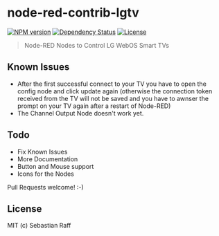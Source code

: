 # node-red-contrib-lgtv

[![NPM version](https://badge.fury.io/js/node-red-contrib-lgtv.svg)](http://badge.fury.io/js/node-red-contrib-lgtv)
[![Dependency Status](https://img.shields.io/gemnasium/hobbyquaker/node-red-contrib-lgtv.svg?maxAge=2592000)](https://gemnasium.com/github.com/hobbyquaker/node-red-contrib-lgtv)
[![License][mit-badge]][mit-url]

> Node-RED Nodes to Control LG WebOS Smart TVs


## Known Issues

* After the first successful connect to your TV you have to open the config node and click update again (otherwise the
connection token received from the TV will not be saved and you have to awnser the prompt on your TV again after a
restart of Node-RED)
* The Channel Output Node doesn't work yet.


## Todo

* Fix Known Issues
* More Documentation
* Button and Mouse support 
* Icons for the Nodes


Pull Requests welcome! :-)


## License

MIT (c) Sebastian Raff

[mit-badge]: https://img.shields.io/badge/License-MIT-blue.svg?style=flat
[mit-url]: LICENSE
